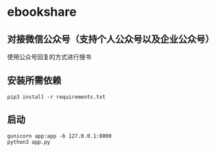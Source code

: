 # ebookshare

## 对接微信公众号（支持个人公众号以及企业公众号）
使用公众号回复的方式进行搜书
## 安装所需依赖

```angular2html
pip3 install -r requirements.txt
```

## 启动
```
gunicorn app:app -b 127.0.0.1:8000
python3 app.py 
```
